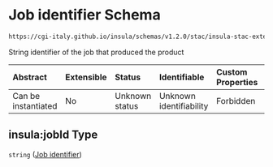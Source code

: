 # Job identifier Schema

```txt
https://cgi-italy.github.io/insula/schemas/v1.2.0/stac/insula-stac-extension.schema.json#/definitions/itemFields/properties/insula:jobId
```

String identifier of the job that produced the product

| Abstract            | Extensible | Status         | Identifiable            | Custom Properties | Additional Properties | Access Restrictions | Defined In                                                                                                   |
| :------------------ | :--------- | :------------- | :---------------------- | :---------------- | :-------------------- | :------------------ | :----------------------------------------------------------------------------------------------------------- |
| Can be instantiated | No         | Unknown status | Unknown identifiability | Forbidden         | Allowed               | none                | [insula-stac-extension.schema.json\*](schemas/stac/insula-stac-extension.schema.json) |

## insula:jobId Type

`string` ([Job identifier](insula-stac-extension-definitions-insula-stac-item-property-fields-properties-job-identifier.md))
